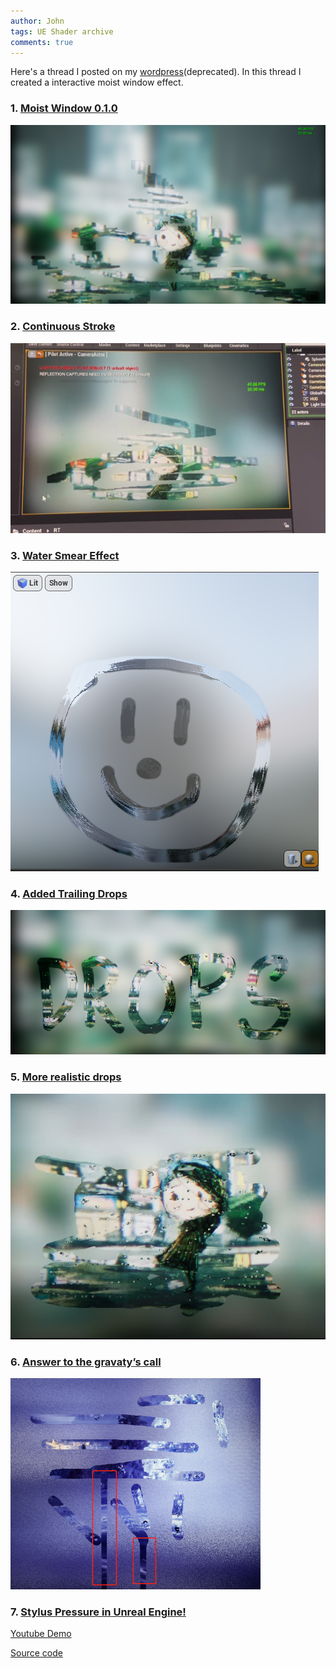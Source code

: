 ```yaml
---
author: John
tags: UE Shader archive
comments: true
---
```


Here's a thread I posted on my [wordpress](https://johnsunet.wordpress.com/)(deprecated). In this thread I created a interactive moist window effect.

### 1. [Moist Window 0.1.0](https://johnsunet.wordpress.com/2021/11/18/moist-window-0-1-0/)
![](/assets/img/posts-202408/26-1.webp)

### 2. [Continuous Stroke](https://johnsunet.wordpress.com/2021/11/18/0-1-1-continuous-stroke/)
![](/assets/img/posts-202408/26-2.png)

### 3. [Water Smear Effect](https://johnsunet.wordpress.com/2021/11/27/0-2-0-water-smear-effect/)
![](/assets/img/posts-202408/26-3.png)

### 4. [Added Trailing Drops](https://johnsunet.wordpress.com/2021/12/04/0-3-0-added-trailing-drops/)
![](/assets/img/posts-202408/26-4.png)

### 5. [More realistic drops](https://johnsunet.wordpress.com/2021/12/12/0-3-1-more-realistic-drops/)
![](/assets/img/posts-202408/26-5.png)

### 6. [Answer to the gravaty’s call](https://johnsunet.wordpress.com/2021/12/18/0-5-0-answer-to-the-gravatys-call/)
![](/assets/img/posts-202408/26-6.webp)

### 7. [Stylus Pressure in Unreal Engine!](https://johnsunet.wordpress.com/2022/04/21/stylus-pressure-in-unreal-engine/)

[Youtube Demo](https://www.youtube.com/watch?v=yMXOKnpZCw0)


[Source code](https://github.com/cuckon/MyUeCppPractices)